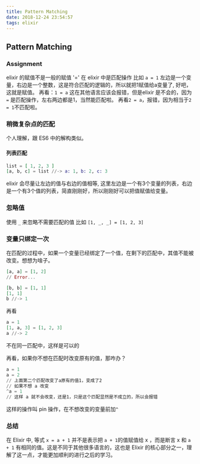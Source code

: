 ```yaml
---
title: Pattern Matching 
date: 2018-12-24 23:54:57
tags: elixir
---
```


## Pattern Matching

### Assignment
elixir 的赋值不是一般的赋值
'=' 在 elixir 中是匹配操作
比如 `a = 1` 左边是一个变量，右边是一个整数，这是符合匹配的逻辑的，所以就把1赋值给a变量了, 好吧，这就是赋值。
再看：`1 = a` 这在其他语言应该会报错，但是elixir 是不会的，因为 `=` 是匹配操作，左右两边都是1，当然能匹配啦。
再看`2 = a`，报错，因为相当于`2 = 1`不匹配啦。

### 稍微复杂点的匹配
个人理解，跟 ES6 中的解构类似。

#### 列表匹配

```elixir
list = [ 1, 2, 3 ]
[a, b, c] = list //-> a: 1, b: 2, c: 3
```
elixir 会尽量让左边的值与右边的值相等, 这里左边是一个有3个变量的列表，右边是一个有3个值的列表，简直刚刚好，所以刚刚好可以把值赋值给变量。

### 忽略值
使用 `_` 来忽略不需要匹配的值
比如 `[1, _, _] = [1, 2, 3]`

### 变量只绑定一次
在匹配的过程中，如果一个变量已经绑定了一个值，在剩下的匹配中，其值不能被改变。想想为啥子。

```elixir
[a, a] = [1, 2]
// Error...

[b, b] = [1, 1]
[1, 1] 
b //-> 1
```
再看

```elixir
a = 1
[1, a, 3] = [1, 2, 3]
a //-> 2
```
不在同一匹配中，这样是可以的

再看，如果你不想在匹配时改变原有的值，那咋办？
```elixir
a = 1
a = 2
// 上面第二个匹配改变了a原有的值1，变成了2
// 如果不想 a 改变
^a = 1
// 这样 a 就不会改变，还是1，只是这个匹配显然是不成立的，所以会报错
```
这样的操作叫 pin 操作，在不想改变的变量前加`^`

### 总结
在 Elixir 中, 等式 `x = a + 1` 并不是表示把 `a + 1`的值赋值给 x ，而是断言
x 和 `a + 1` 有相同的值。这是不同于其他很多语言的，这也是 Elixir 的核心部分之一，理解了这一点，才能更加顺利的进行之后的学习。



